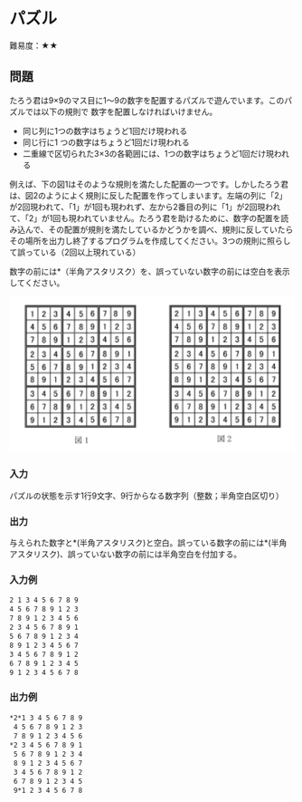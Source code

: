 # パズル

難易度：★★

## 問題

たろう君は9×9のマス目に1～9の数字を配置するパズルで遊んでいます。このパズルでは以下の規則で
数字を配置しなければいけません。

- 同じ列に1つの数字はちょうど1回だけ現われる
- 同じ行に1 つの数字はちょうど1回だけ現われる
- 二重線で区切られた3×3の各範囲には、1つの数字はちょうど1回だけ現われる

例えば、下の図1はそのような規則を満たした配置の一つです。しかしたろう君は、図2のようによく規則に反した配置を作ってしまいます。左端の列に「2」が2回現われて、「1」が1回も現われず、左から2番目の列に「1」が2回現われて、「2」が1回も現われていません。たろう君を助けるために、数字の配置を読み込んで、その配置が規則を満たしているかどうかを調べ、規則に反していたらその場所を出力し終了するプログラムを作成してください。3つの規則に照らして誤っている（2回以上現れている）

数字の前には*（半角アスタリスク）を、誤っていない数字の前には空白を表示してください。

![図](./images/06-04.png)


### 入力

パズルの状態を示す1行9文字、9行からなる数字列（整数；半角空白区切り）

### 出力

与えられた数字と*(半角アスタリスク)と空白。誤っている数字の前には*(半角アスタリスク)、誤っていない数字の前には半角空白を付加する。 

### 入力例

```
2 1 3 4 5 6 7 8 9
4 5 6 7 8 9 1 2 3
7 8 9 1 2 3 4 5 6
2 3 4 5 6 7 8 9 1
5 6 7 8 9 1 2 3 4
8 9 1 2 3 4 5 6 7
3 4 5 6 7 8 9 1 2
6 7 8 9 1 2 3 4 5
9 1 2 3 4 5 6 7 8 
```

### 出力例

```
*2*1 3 4 5 6 7 8 9
 4 5 6 7 8 9 1 2 3
 7 8 9 1 2 3 4 5 6
*2 3 4 5 6 7 8 9 1
 5 6 7 8 9 1 2 3 4
 8 9 1 2 3 4 5 6 7
 3 4 5 6 7 8 9 1 2
 6 7 8 9 1 2 3 4 5
 9*1 2 3 4 5 6 7 8 
```